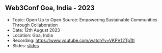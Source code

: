 ## Web3Conf Goa, India - 2023

- Topic: Open Up to Open Source: Empowering Sustainable Communities Through Collaboration
- Date: 12th August 2023
- Location: Goa, India
- Recording: https://www.youtube.com/watch?v=VKPV12TpTtI
- Slides: [slides](web3conf.pdf)